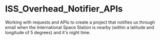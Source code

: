 # ISS_Overhead_Notifier_APIs
Working with requests and APIs to create a project that notifies us through email when the International Space Station is nearby (within a latitude and longitude of 5 degrees) and it's night time. 
